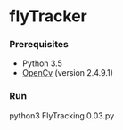 # flyTracker

### Prerequisites

- Python 3.5
- [OpenCv](https://opencv.org/) (version 2.4.9.1)

### Run

python3 FlyTracking.0.03.py





